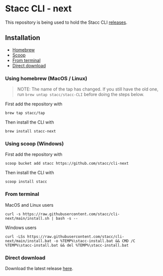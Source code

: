 # Stacc CLI - next

This repository is being used to hold the Stacc CLI [releases](https://github.com/stacc/cli-next/releases).

## Installation

* [Homebrew](#using-homebrew-macos--linux)
* [Scoop](#using-scoop-windows)
* [From terminal](#from-terminal)
* [Direct download](#direct-download)

### Using homebrew (MacOS / Linux)

> NOTE: The name of the tap has changed. If you still have the old one, run `brew untap stacc/stacc-CLI` before doing the steps below.

First add the repository with

```
brew tap stacc/tap
```

Then install the CLI with

```
brew install stacc-next
```

### Using scoop (Windows)

First add the repository with

```
scoop bucket add stacc https://github.com/stacc/cli-next
```

Then install the CLI with

```
scoop install stacc
```

### From terminal

MacOS and Linux users

```
curl -s https://raw.githubusercontent.com/stacc/cli-next/main/install.sh | bash -s --
```

Windows users

```
curl -LSs https://raw.githubusercontent.com/stacc/cli-next/main/install.bat -o %TEMP%\stacc-install.bat && CMD /C %TEMP%\stacc-install.bat && del %TEMP%\stacc-install.bat
```

### Direct download

Download the latest release [here](https://github.com/stacc/cli-next/releases/latest).
